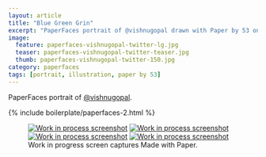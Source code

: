 ```yaml
---
layout: article
title: "Blue Green Grin"
excerpt: "PaperFaces portrait of @vishnugopal drawn with Paper by 53 on an iPad."
image: 
  feature: paperfaces-vishnugopal-twitter-lg.jpg
  teaser: paperfaces-vishnugopal-twitter-teaser.jpg
  thumb: paperfaces-vishnugopal-twitter-150.jpg
category: paperfaces
tags: [portrait, illustration, paper by 53]
---
```


PaperFaces portrait of [@vishnugopal](http://twitter.com/vishnugopal).

{% include boilerplate/paperfaces-2.html %}

<figure class="third">
  <a href="{{ site.url }}/images/paperfaces-vishnugopal-process-1-lg.jpg"><img src="{{ site.url }}/images/paperfaces-vishnugopal-process-1-600.jpg" alt="Work in process screenshot"></a>
  <a href="{{ site.url }}/images/paperfaces-vishnugopal-process-2-lg.jpg"><img src="{{ site.url }}/images/paperfaces-vishnugopal-process-2-600.jpg" alt="Work in process screenshot"></a>
  <a href="{{ site.url }}/images/paperfaces-vishnugopal-process-3-lg.jpg"><img src="{{ site.url }}/images/paperfaces-vishnugopal-process-3-600.jpg" alt="Work in process screenshot"></a>
  <a href="{{ site.url }}/images/paperfaces-vishnugopal-process-4-lg.jpg"><img src="{{ site.url }}/images/paperfaces-vishnugopal-process-4-600.jpg" alt="Work in process screenshot"></a>
  <figcaption>Work in progress screen captures Made with Paper.</figcaption>
</figure>